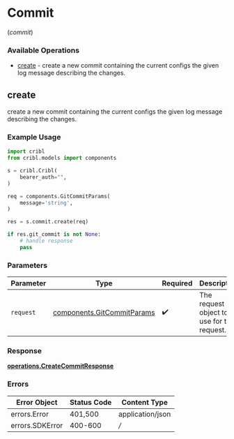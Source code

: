 # Commit
(*commit*)

### Available Operations

* [create](#create) - create a new commit containing the current configs the given log message describing the changes.

## create

create a new commit containing the current configs the given log message describing the changes.

### Example Usage

```python
import cribl
from cribl.models import components

s = cribl.Cribl(
    bearer_auth="",
)

req = components.GitCommitParams(
    message='string',
)

res = s.commit.create(req)

if res.git_commit is not None:
    # handle response
    pass
```

### Parameters

| Parameter                                                                | Type                                                                     | Required                                                                 | Description                                                              |
| ------------------------------------------------------------------------ | ------------------------------------------------------------------------ | ------------------------------------------------------------------------ | ------------------------------------------------------------------------ |
| `request`                                                                | [components.GitCommitParams](../../models/components/gitcommitparams.md) | :heavy_check_mark:                                                       | The request object to use for the request.                               |


### Response

**[operations.CreateCommitResponse](../../models/operations/createcommitresponse.md)**
### Errors

| Error Object     | Status Code      | Content Type     |
| ---------------- | ---------------- | ---------------- |
| errors.Error     | 401,500          | application/json |
| errors.SDKError  | 400-600          | */*              |
